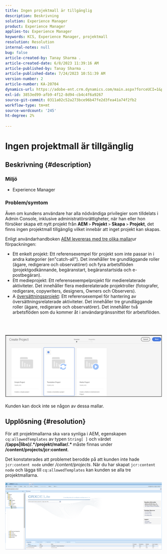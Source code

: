 ```yaml
---
title: Ingen projektmall är tillgänglig
description: Beskrivning
solution: Experience Manager
product: Experience Manager
applies-to: Experience Manager
keywords: KCS, Experience Manager, projektmall
resolution: Resolution
internal-notes: null
bug: false
article-created-by: Tanay Sharma .
article-created-date: 6/8/2023 11:39:16 AM
article-published-by: Tanay Sharma .
article-published-date: 7/24/2023 10:51:39 AM
version-number: 2
article-number: KA-20704
dynamics-url: https://adobe-ent.crm.dynamics.com/main.aspx?forceUCI=1&pagetype=entityrecord&etn=knowledgearticle&id=d26e3015-f105-ee11-8f6e-6045bd006b3d
exl-id: 3853ed99-afb9-4f12-8d94-cb4c4f6a9267
source-git-commit: 0311a02c52a273bce96b47fe2d3fea41a74f2fb2
workflow-type: tm+mt
source-wordcount: '245'
ht-degree: 2%

---
```


# Ingen projektmall är tillgänglig

## Beskrivning {#description}


### Miljö

- Experience Manager


### Problem/symtom

Även om kundens användare har alla nödvändiga privilegier som tilldelats i Admin Console, inklusive administratörsrättigheter, när han eller hon försöker skapa ett nytt projekt från <b>AEM </b>`>`  <b>Projekt</b> `>`  <b>Skapa</b> `>`  <b>Projekt</b>, det finns ingen projektmall tillgänglig vilket innebär att inget projekt kan skapas.

Enligt användarhandboken [AEM levereras med tre olika mallar](https://experienceleague.adobe.com/docs/experience-manager-cloud-service/content/sites/authoring/projects/overview.html?lang=en#project-templates)ur förpackningen:

- Ett enkelt projekt: Ett referensexempel för projekt som inte passar in i andra kategorier (en&quot;catch-all&quot;). Det innehåller tre grundläggande roller (ägare, redigerare och observatörer) och fyra arbetsflöden (projektgodkännande, begäranstart, begäranstartsida och e-postbegäran).
- Ett medieprojekt: Ett referensexempelprojekt för medierelaterade aktiviteter. Det innehåller flera medierelaterade projektroller (fotografer, redigerare, copywriters, designers, Owners och Observers).
- A [översättningsprojekt](https://experienceleague.adobe.com/docs/experience-manager-cloud-service/content/sites/administering/reusing-content/translation/overview.html?lang=en): Ett referensexempel för hantering av översättningsrelaterade aktiviteter. Det innehåller tre grundläggande roller (ägare, redigerare och observatörer). Det innehåller två arbetsflöden som du kommer åt i användargränssnittet för arbetsflöden.

<br><br><br>![](assets/___d36e3015-f105-ee11-8f6e-6045bd006b3d___.png)<br><br>
Kunden kan dock inte se någon av dessa mallar.


## Upplösning {#resolution}


För att projektmallarna ska vara synliga i AEM, egenskapen `cq:allowedTemplates` av typen `String[ ]` och värdet <b>/(apps|libs)/.\*/projekt/mallar/.\* </b> måste finnas under <b>/content/projects/jcr:content</b>.

Det konstaterades att problemet berodde på att kunden inte hade `jcr:content node` under */content/projects*. När du har skapat `jcr:content node` och lägga till `cq:allowedTemplates` kan kunden se alla tre projektmallarna.



![](assets/ef0af61b-2843-ed11-bba2-0022480866ad.png)
